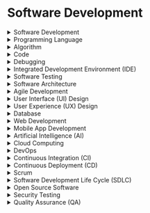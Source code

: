 

# Software Development

<details>

<summary>Software Development</summary>

- Software development is the process of creating computer programs or applications to solve specific tasks or problems.

- It involves planning, designing, coding, testing, and deploying software.

- Critical for technology-driven solutions.

</details>

<details>

<summary>Programming Language</summary>

- A programming language is a set of instructions and syntax used to write software code that computers can understand and execute.

- It's the medium for communicating with computers.

- Enables software creation.

</details>

<details>

<summary>Algorithm</summary>

- An algorithm is a step-by-step set of instructions for solving a specific problem or performing a task.

- It's the logic behind software functionality.

- Used for problem-solving.

</details>

<details>

<summary>Code</summary>

- Code is a written set of instructions in a programming language that tells a computer what to do.

- It's the core of software development.

- Defines program behavior.

</details>

<details>

<summary>Debugging</summary>

- Debugging is the process of identifying and fixing errors, bugs, and issues in software code.

- It ensures program correctness and functionality.

- Critical for software development.

</details>

<details>

<summary>Integrated Development Environment (IDE)</summary>

- An IDE is a software application that provides tools for code development, debugging, and testing.

- It streamlines the software development process.

- Enhances code productivity.

</details>

<details>

<summary>Software Testing</summary>

- Software testing is the process of evaluating a software application to identify and fix defects or ensure it meets quality standards.

- It involves executing the program to find errors, bugs, or issues.

- Critical for delivering reliable software.

</details>

<details>

<summary>Software Architecture</summary>

- Software architecture is the high-level design and structure of a software system, including components and their interactions.

- It defines the system's organization and functionality.

- Critical for system scalability and maintenance.

</details>

<details>

<summary>Agile Development</summary>

- Agile development is an iterative and flexible approach to software development, focusing on collaboration, customer feedback, and incremental improvements.

- It promotes adaptive development and faster delivery.

- Common in modern software projects.

</details>

<details>

<summary>User Interface (UI) Design</summary>

- UI design focuses on the visual elements and layout of an interface, aiming for an intuitive and visually appealing user experience.

- It enhances user engagement and usability.

- Critical for user satisfaction.

</details>

<details>

<summary>User Experience (UX) Design</summary>

- UX design focuses on the overall user journey and interaction with a product, ensuring it meets user needs and provides a positive experience.

- It involves research, prototyping, and usability testing.

- Critical for user satisfaction and product success.

</details>

<details>

<summary>Database</summary>

- A database is a structured collection of data organized for efficient storage and retrieval.

- It stores and manages data used by software applications.

- Critical for data-driven applications.

</details>

<details>

<summary>Web Development</summary>

- Web development is the creation of websites and web applications using programming languages and web technologies.

- It encompasses front-end and back-end development.

- Critical for online presence.

</details>

<details>

<summary>Mobile App Development</summary>

- Mobile app development is the process of creating applications for mobile devices like smartphones and tablets.

- It involves platform-specific development and testing.

- Critical for mobile user engagement.

</details>

<details>

<summary>Artificial Intelligence (AI)</summary>

- AI refers to the simulation of human intelligence in computers to perform tasks like problem-solving and decision-making.

- It includes machine learning, neural networks, and natural language processing.

- Used in automation and smart systems.

</details>

<details>

<summary>Cloud Computing</summary>

- Cloud computing is the delivery of computing services, including storage and processing power, over the internet.

- It provides scalability, flexibility, and cost efficiency.

- Common for remote software deployment.

</details>

<details>

<summary>DevOps</summary>

- DevOps is a set of practices that combines software development (Dev) and IT operations (Ops) to streamline software delivery and deployment.

- It emphasizes collaboration and automation.

- Improves software delivery speed.

</details>

<details>

<summary>Continuous Integration (CI)</summary>

- CI is a development practice that automatically integrates and tests code changes as they are committed.

- It ensures code quality and identifies issues early in the development cycle.

- Critical for agile development.

</details>

<details>

<summary>Continuous Deployment (CD)</summary>

- CD is a development practice that automatically deploys code changes to production after passing automated tests.

- It streamlines the release process and reduces manual intervention.

- Enhances software delivery speed.

</details>

<details>

<summary>Scrum</summary>

- Scrum is an Agile framework for managing and developing software projects through iterative and incremental processes.

- It promotes teamwork, adaptability, and transparency.

- Common in Agile development.

</details>

<details>

<summary>Software Development Life Cycle (SDLC)</summary>

- SDLC is a structured approach to software development that includes phases like planning, design, coding, testing, and deployment.

- It ensures systematic and quality-driven development.

- Used in software project management.

</details>

<details>

<summary>Open Source Software</summary>

- Open source software is software with its source code made available to the public for modification and distribution.

- It encourages collaboration, innovation, and community-driven development.

- Common in many software projects.

</details>

<details>

<summary>Security Testing</summary>

- Security testing is a type of software testing that assesses a system's vulnerability to security threats and risks.

- It ensures the safety and protection of software and user data.

- Critical for data security.

</details>

<details>

<summary>Quality Assurance (QA)</summary>

- Quality Assurance focuses on processes and activities aimed at preventing defects before they occur.

- It includes standards, guidelines, and process improvements to ensure quality.

- Ensures consistent quality throughout development.

</details>

